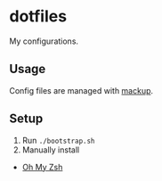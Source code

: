 # dotfiles

My configurations.

## Usage

Config files are managed with [mackup](https://github.com/lra/mackup).

## Setup

1. Run `./bootstrap.sh`
2. Manually install
  - [Oh My Zsh](https://ohmyz.sh/)
